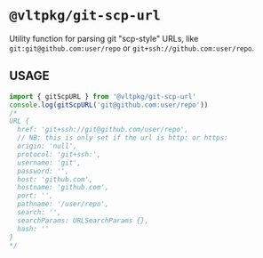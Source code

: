 # `@vltpkg/git-scp-url`

Utility function for parsing git "scp-style" URLs, like
`git:git@github.com:user/repo` or
`git+ssh://github.com:user/repo`.

## USAGE

```js
import { gitScpURL } from '@vltpkg/git-scp-url'
console.log(gitScpURL('git@github.com:user/repo'))
/*
URL {
  href: 'git+ssh://git@github.com/user/repo',
  // NB: this is only set if the url is http: or https:
  origin: 'null',
  protocol: 'git+ssh:',
  username: 'git',
  password: '',
  host: 'github.com',
  hostname: 'github.com',
  port: '',
  pathname: '/user/repo',
  search: '',
  searchParams: URLSearchParams {},
  hash: ''
}
*/
```
